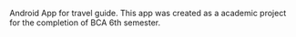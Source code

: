 Android App for travel guide. This app was created as a academic project for the completion of BCA 6th semester.
